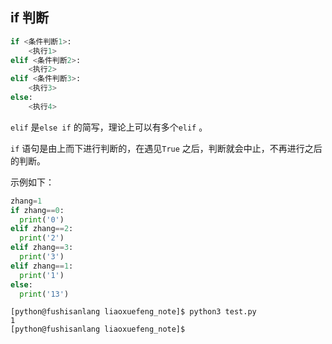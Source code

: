 ## if 判断

```python
if <条件判断1>:
    <执行1>
elif <条件判断2>:
    <执行2>
elif <条件判断3>:
    <执行3>
else:
    <执行4>
```

`elif` 是`else if` 的简写，理论上可以有多个`elif` 。

`if` 语句是由上而下进行判断的，在遇见`True` 之后，判断就会中止，不再进行之后的判断。

示例如下：

```python
zhang=1
if zhang==0:
  print('0')
elif zhang==2:
  print('2')
elif zhang==3:
  print('3')
elif zhang==1:
  print('1')
else:
  print('13')
```
```shell
[python@fushisanlang liaoxuefeng_note]$ python3 test.py 
1
[python@fushisanlang liaoxuefeng_note]$ 
```

